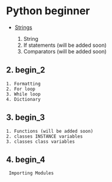 # Python beginner

- [Strings](begin_1)

    1. String
    2. If statements (will be added soon)
    3. Comparators (will be added soon)

## 2. begin_2

    1. Formatting
    2. For loop
    3. While loop
    4. Dictionary

## 3. begin_3

    1. Functions (will be added soon)
    2. classes INSTANCE variables
    3. classes class variables

## 4. begin_4

     Importing Modules
